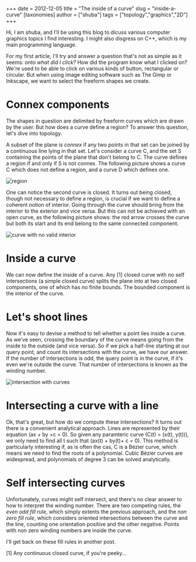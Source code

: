 +++
date = 2012-12-05
title = "The inside of a curve"
slug = "inside-a-curve"
[taxonomies]
author = ["shuba"]
tags = ["topology","graphics","2D"]
+++

Hi, I am shuba, and I'll be using this blog to dicuss various computer graphics topics I find interesting. I might also disgress on C++, which is my main programming language.

For my first article, I'll try and answer a question that's not as simple as it seems: *onto what did I click?* How did the program know what I clicked on? We're used to be able to click on various kinds of button, rectangular or circular. But when using image editing software such as The Gimp or Inkscape, we want to select the freeform shapes we create.

Connex components
=================

The shapes in question are delimited by freeform curves which are drawn by the user. But how does a curve define a region? To answer this question, let's dive into topology.

A subset of the plane is *connex* if any two points in that set can be joined by a continuous line lying in that set. Let's consider a curve C, and the set S containing the points of the plane that don't belong to C. The curve defines a region if and only if S is not connex. The following picture shows a curve C which does not define a region, and a curve D which defines one.

![region](../images/curve_region.png)

One can notice the second curve is closed. It turns out being closed, though not necessary to define a region, is crucial if we want to define a coherent notion of interior. Going through the curve should bring from the interior to the exterior and vice versa. But this can not be achieved with an open curve, as the following picture shows: the red arrow crosses the curve but both its start and its end belong to the same connected component.

![curve with no valid interior](../images/curve_no_valid_interior.png)

Inside a curve
==============

We can now define the inside of a curve. Any [1] closed curve with no self intersections (a simple closed curve) splits the plane into at two closed components, one of which has no finite bounds. The bounded component is the interior of the curve.

Let's shoot lines
=================

Now it's easy to devise a method to tell whether a point lies inside a curve. As we've seen, crossing the boundary of the curve means going from the inside to the outside (and vice versa). So if we pick a half-line starting at our query point, and count its intersections with the curve, we have our answer. If the number of intersections is odd, the query point is in the curve, if it's even we're outside the curve. That number of intersections is known as the winding number.

![intersection with curves](../images/curve_line_intersections.png)

Intersecting a curve with a line
================================

Ok, that's great, but how do we compute these intersections? It turns out there is a convenient analytical approach. Lines are represented by their equation \(ax + by +c = 0\). So given any paramteric curve \(C(t) = (x(t), y(t))\), we only need to find all t such that \(ax(t) + by(t)+ c = 0\). This method is particularly interesting if, as is often the cas, C is a Bézier curve, which means we need to find the roots of a polynomial. Cubic Bézier curves are widespread, and polynomials of degree 3 can be solved analytically.

Self intersecting curves
========================

Unfortunately, curves might self intersect, and there's no clear answer to how to interpret the winding number. There are two competing rules, the *even odd fill rule*, which simply extents the previous approach, and the *non zero fill rule*, which considers oriented intersections between the curve and the line, counting one orientation positive and the other negative. Points with non zero winding numbers are inside the curve.

I'll get back on these fill rules in another post.

[1] Any continuous closed curve, if you're peeky...
